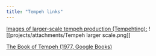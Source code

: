 ```yaml
---
title: "Tempeh links"
---
```


[Images of larger-scale tempeh production (Tempehting):](https://tempehting.com/tempeh-fabriek)
![[projects/attachments/Tempeh larger scale.png]]


[The Book of Tempeh (1977, Google Books)](https://books.google.se/books?id=hdKzFlaqWT8C&printsec=frontcover&redir_esc=y#v=onepage&q&f=false)

